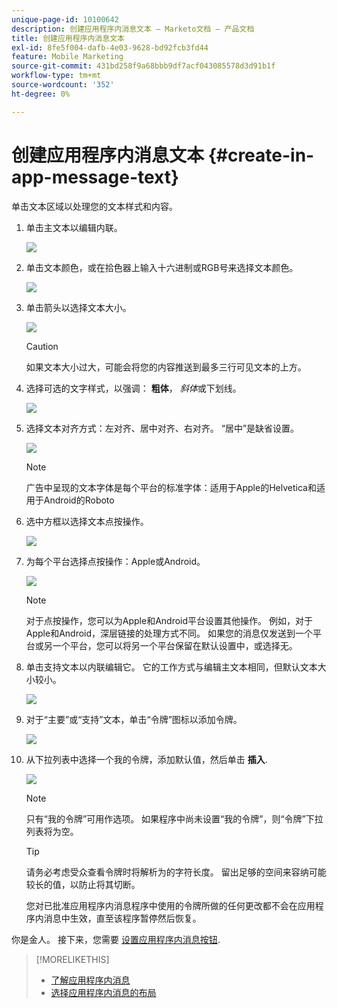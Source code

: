 ```yaml
---
unique-page-id: 10100642
description: 创建应用程序内消息文本 — Marketo文档 — 产品文档
title: 创建应用程序内消息文本
exl-id: 8fe5f004-dafb-4e03-9628-bd92fcb3fd44
feature: Mobile Marketing
source-git-commit: 431bd258f9a68bbb9df7acf043085578d3d91b1f
workflow-type: tm+mt
source-wordcount: '352'
ht-degree: 0%

---
```


# 创建应用程序内消息文本 {#create-in-app-message-text}

单击文本区域以处理您的文本样式和内容。

1. 单击主文本以编辑内联。

   ![](assets/image2016-5-6-9-3a56-3a56.png)

1. 单击文本颜色，或在拾色器上输入十六进制或RGB号来选择文本颜色。

   ![](assets/image2016-5-6-9-3a59-3a1.png)

1. 单击箭头以选择文本大小。

   ![](assets/image2016-5-6-10-3a6-3a51.png)

   >[!CAUTION]
   >
   >如果文本大小过大，可能会将您的内容推送到最多三行可见文本的上方。

1. 选择可选的文字样式，以强调： **粗体**， _斜体_&#x200B;或下划线。

   ![](assets/image2016-5-6-10-3a15-3a32.png)

1. 选择文本对齐方式：左对齐、居中对齐、右对齐。 “居中”是缺省设置。

   ![](assets/image2016-5-6-10-3a18-3a45.png)

   >[!NOTE]
   >
   >广告中呈现的文本字体是每个平台的标准字体：适用于Apple的Helvetica和适用于Android的Roboto

1. 选中方框以选择文本点按操作。

   ![](assets/image2016-5-6-10-3a20-3a41.png)

1. 为每个平台选择点按操作：Apple或Android。

   ![](assets/image2016-5-6-10-3a22-3a12.png)

   >[!NOTE]
   >
   >对于点按操作，您可以为Apple和Android平台设置其他操作。 例如，对于Apple和Android，深层链接的处理方式不同。 如果您的消息仅发送到一个平台或另一个平台，您可以将另一个平台保留在默认设置中，或选择无。

1. 单击支持文本以内联编辑它。 它的工作方式与编辑主文本相同，但默认文本大小较小。

   ![](assets/image2016-5-6-10-3a26-3a27.png)

1. 对于“主要”或“支持”文本，单击“令牌”图标以添加令牌。

   ![](assets/image2016-5-6-10-3a29-3a2.png)

1. 从下拉列表中选择一个我的令牌，添加默认值，然后单击 **插入**.

   ![](assets/mytoken.png)

   >[!NOTE]
   >
   >只有“我的令牌”可用作选项。 如果程序中尚未设置“我的令牌”，则“令牌”下拉列表将为空。

   >[!TIP]
   >
   >请务必考虑受众查看令牌时将解析为的字符长度。 留出足够的空间来容纳可能较长的值，以防止将其切断。

   您对已批准应用程序内消息程序中使用的令牌所做的任何更改都不会在应用程序内消息中生效，直至该程序暂停然后恢复。

你是金人。 接下来，您需要 [设置应用程序内消息按钮](/help/marketo/product-docs/mobile-marketing/in-app-messages/creating-in-app-messages/set-up-the-in-app-message-button.md).

>[!MORELIKETHIS]
>
>* [了解应用程序内消息](/help/marketo/product-docs/mobile-marketing/in-app-messages/understanding-in-app-messages.md)
>* [选择应用程序内消息的布局](/help/marketo/product-docs/mobile-marketing/in-app-messages/creating-in-app-messages/choose-a-layout-for-your-in-app-message.md)
